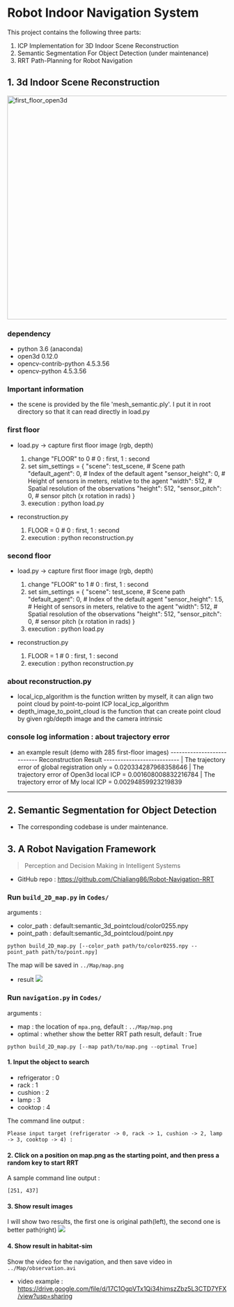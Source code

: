 # Robot Indoor Navigation System 
This project contains the following three parts:
1. ICP Implementation for 3D Indoor Scene Reconstruction
2. Semantic Segmentation For Object Detection (under maintenance)
3. RRT Path-Planning for Robot Navigation 

## 1. 3d Indoor Scene Reconstruction

<img width="513" alt="first_floor_open3d" src="https://github.com/user-attachments/assets/b2eed1f3-38c5-4e4f-bd4f-c643112833e4">

### dependency
- python 3.6 (anaconda)
- open3d 0.12.0
- opencv-contrib-python 4.5.3.56
- opencv-python         4.5.3.56

### Important information 
- the scene is provided by the file 'mesh_semantic.ply'. I put it in root directory so that it can read directly in load.py

### first floor
- load.py -> capture first floor image (rgb, depth)
    1. change "FLOOR" to 0 # 0 : first, 1 : second
    2. set sim_settings = 
        {
            "scene": test_scene,  # Scene path
            "default_agent": 0,  # Index of the default agent
            "sensor_height": 0,  # Height of sensors in meters, relative to the agent
            "width": 512,  # Spatial resolution of the observations
            "height": 512,
            "sensor_pitch": 0,  # sensor pitch (x rotation in rads)
        }
    3. execution : python load.py

- reconstruction.py 
    1. FLOOR = 0 # 0 : first, 1 : second
    2. execution : python reconstruction.py

### second floor
- load.py -> capture first floor image (rgb, depth)
    1. change "FLOOR" to 1 # 0 : first, 1 : second
    2. set sim_settings = 
        {
            "scene": test_scene,  # Scene path
            "default_agent": 0,  # Index of the default agent
            "sensor_height": 1.5,  # Height of sensors in meters, relative to the agent
            "width": 512,  # Spatial resolution of the observations
            "height": 512,
            "sensor_pitch": 0,  # sensor pitch (x rotation in rads)
        }
    3. execution : python load.py

- reconstruction.py 
    1. FLOOR = 1 # 0 : first, 1 : second
    2. execution : python reconstruction.py

### about reconstruction.py 
- local_icp_algorithm is the function written by myself, it can align two point cloud by point-to-point ICP local_icp_algorithm
- depth_image_to_point_cloud is the function that can create point cloud by given rgb/depth image and the camera intrinsic

### console log information : about trajectory error
- an example result  (demo with 285 first-floor images)
--------------------------- Reconstruction Result ---------------------------
| The trajectory error of global registration only = 0.020334287968358646
| The trajectory error of Open3d local ICP = 0.001608008832216784
| The trajectory error of My local ICP = 0.00294859923219839
-----------------------------------------------------------------------------

## 2. Semantic Segmentation for Object Detection
- The corresponding codebase is under maintenance.

## 3. A Robot Navigation Framework

> Perception and Decision Making in Intelligent Systems 

- GitHub repo : https://github.com/Chialiang86/Robot-Navigation-RRT

### Run `build_2D_map.py` in `Codes/`
arguments :
- color_path :  default:semantic_3d_pointcloud/color0255.npy
- point_path : default:semantic_3d_pointcloud/point.npy
```shell 
python build_2D_map.py [--color_path path/to/color0255.npy --point_path path/to/point.npy]
```

The map will be saved in `../Map/map.png`

- result
![](https://i.imgur.com/sAD0xHA.png)

### Run `navigation.py` in `Codes/`
arguments : 
- map : the location of `mpa.png`, default : `../Map/map.png`
- optimal : whether show the better RRT path result, default : True

```shell 
python build_2D_map.py [--map path/to/map.png --optimal True]
```

#### 1. Input the object to search 
- refrigerator : 0
- rack : 1
- cushion : 2
- lamp : 3
- cooktop : 4

The command line output : 
```shell 
Please input target (refrigerator -> 0, rack -> 1, cushion -> 2, lamp -> 3, cooktop -> 4) :
```

#### 2. Click on a position on map.png as the starting point, and then press a random key to start RRT

A sample command line output : 
```shell 
[251, 437]
```

#### 3. Show result images

I will show two results, the first one is original path(left), the second one is better path(right)
![](https://i.imgur.com/84txJrF.png)

#### 4. Show result in habitat-sim

Show the video for the navigation, and then save video in `../Map/observation.avi`

- video example : https://drive.google.com/file/d/17C1OgpVTx1Qi34himszZbz5L3CTD7YFX/view?usp=sharing



